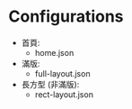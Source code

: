 # Configurations

- 首頁:
    - home.json
- 滿版:
    - full-layout.json
- 長方型 (非滿版):
    - rect-layout.json


